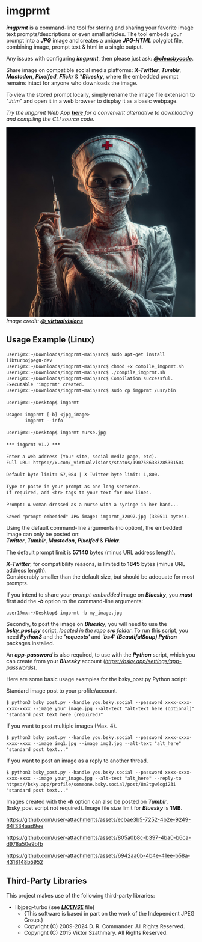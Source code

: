 # imgprmt

***imgprmt*** is a command-line tool for storing and sharing your favorite image text prompts/descriptions or even small articles. The tool embeds your prompt into a ***JPG*** image and creates a unique ***JPG-HTML*** polyglot file, combining image, prompt text & html in a single output.  

Any issues with configuring ***imgprmt***, then please just ask: [***@cleasbycode***](https://x.com/CleasbyCode).

Share image on compatible social media platforms: ***X-Twitter***, ***Tumblr***, ***Mastodon***, ***Pixelfed***, ***Flickr*** & ****Bluesky***, where the embedded prompt remains intact for anyone who downloads the image.  

To view the stored prompt locally, simply rename the image file extension to "*.htm*" and open it in a web browser to display it as a basic webpage.

*Try the imgprmt Web App [***here***](https://cleasbycode.co.uk/imgprmt/app/) for a convenient alternative to downloading and compiling the CLI source code.*

![Demo Image](https://github.com/CleasbyCode/imgprmt/blob/main/demo_image/imgprmt_55784.jpg)  
*Image credit: [***@_virtualvisions***](https://x.com/_virtualvisions/status/1907586383285301504)*  

## Usage Example (Linux)

```console
user1@mx:~/Downloads/imgprmt-main/src$ sudo apt-get install libturbojpeg0-dev
user1@mx:~/Downloads/imgprmt-main/src$ chmod +x compile_imgprmt.sh
user1@mx:~/Downloads/imgprmt-main/src$ ./compile_imgprmt.sh
user1@mx:~/Downloads/imgprmt-main/src$ Compilation successful. Executable 'imgprmt' created.
user1@mx:~/Downloads/imgprmt-main/src$ sudo cp imgprmt /usr/bin

user1@mx:~/Desktop$ imgprmt 

Usage: imgprmt [-b] <jpg_image> 
       imgprmt --info

user1@mx:~/Desktop$ imgprmt nurse.jpg

*** imgprmt v1.2 ***

Enter a web address (Your site, social media page, etc).
Full URL: https://x.com/_virtualvisions/status/1907586383285301504

Default byte limit: 57,084 | X-Twitter byte limit: 1,800.

Type or paste in your prompt as one long sentence.
If required, add <br> tags to your text for new lines.

Prompt: A woman dressed as a nurse with a syringe in her hand...

Saved "prompt-embedded" JPG image: imgprmt_32097.jpg (330511 bytes).

```
Using the default command-line arguments (no option), the embedded image can only be posted on:  
***Twitter***, ***Tumblr***, ***Mastodon***, ***Pixelfed*** & ***Flickr***.  

The default prompt limit is **57140** bytes (minus URL address length).
		
***X-Twitter***, for compatibility reasons, is limited to **1845** bytes (minus URL address length).  
Considerably smaller than the default size, but should be adequate for most prompts.

If you intend to share your *prompt-embedded* image on ***Bluesky***, you ***must*** first add the ***-b*** option to the command-line arguments:  

```console
user1@mx:~/Desktop$ imgprmt -b my_image.jpg
```
Secondly, to post the image on ***Bluesky***, you will need to use the ***bsky_post.py*** script, *located in the repo ***src*** folder*. To run this script, you need ***Python3*** and the ***'requests'*** and ***'bs4' (BeautifulSoup) Python*** packages installed.  

An ***app-password*** is also required, to use with the ***Python*** script, which you can create from your ***Bluesky*** account (*https://bsky.app/settings/app-passwords*).  

Here are some basic usage examples for the bsky_post.py Python script:  

Standard image post to your profile/account.

```console
$ python3 bsky_post.py --handle you.bsky.social --password xxxx-xxxx-xxxx-xxxx --image your_image.jpg --alt-text "alt-text here (optional)" "standard post text here (required)"
```
If you want to post multiple images (Max. 4).  

```console
$ python3 bsky_post.py --handle you.bsky.social --password xxxx-xxxx-xxxx-xxxx --image img1.jpg --image img2.jpg --alt-text "alt_here" "standard post text..."
```
If you want to post an image as a reply to another thread.  

```console
$ python3 bsky_post.py --handle you.bsky.social --password xxxx-xxxx-xxxx-xxxx --image your_image.jpg --alt-text "alt_here" --reply-to https://bsky.app/profile/someone.bsky.social/post/8m2tgw6cgi23i "standard post text..."
```

Images created with the ***-b*** option can also be posted on ***Tumblr***, (bsky_post script not required).
Image file size limit for ***Bluesky*** is **1MB**.  

https://github.com/user-attachments/assets/ecbae3b5-7252-4b2e-9249-64f334aad9ee

https://github.com/user-attachments/assets/805a0b8c-b397-4ba0-b6ca-d978a50e9bfb

https://github.com/user-attachments/assets/6942aa0b-4b4e-41ee-b58a-4318148b5952

## Third-Party Libraries

This project makes use of the following third-party libraries:

- libjpeg-turbo (see [***LICENSE***](https://github.com/libjpeg-turbo/libjpeg-turbo/blob/main/LICENSE.md) file)  
  - {This software is based in part on the work of the Independent JPEG Group.}
  - Copyright (C) 2009-2024 D. R. Commander. All Rights Reserved.
  - Copyright (C) 2015 Viktor Szathmáry. All Rights Reserved.
    
##
